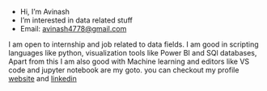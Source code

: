 - Hi, I’m Avinash
- I’m interested in data related stuff
- Email:  avinash4778@gmail.com 
                         
                          

I am open to internship and job related to data fields. I am good in scripting languages like python, visualization tools like Power BI and SQl databases,
Apart from this I am also good with Machine learning and editors like VS code and jupyter notebook are my goto. you can checkout my profile 
[website](https://avi4778.github.io/avi-portfolio) and [linkedin](https://linkedin.com/in/avisingh4778)   

